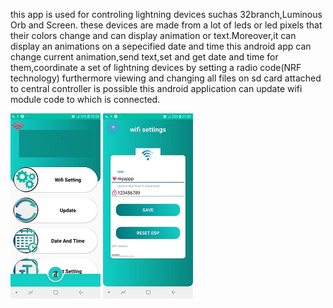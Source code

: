this app is used for controling lightning devices suchas 32branch,Luminous Orb and Screen.
these devices are made from a lot of leds or led pixels that their colors change and can display animation or text.Moreover,it can display an animations on a sepecified date and time 
this android app can change current animation,send text,set and get date and time for them,coordinate a set of lightning devices by setting a radio code(NRF technology)
furthermore viewing and changing all files on sd card attached to central controller is possible
this android application can update wifi module code to which is connected.

![Screenshot Dark](screen3.jpg) ![Screenshot Dark](wifi.jpg)
